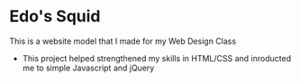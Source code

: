 # Edo's Squid
This is a website model that I made for my Web Design Class
- This project helped strengthened my skills in HTML/CSS and inroducted me to simple Javascript and jQuery

